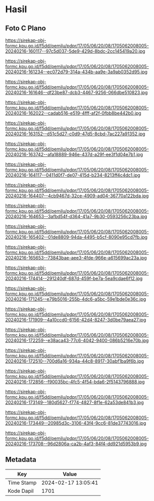 # Hasil

## Foto C Plano

https://sirekap-obj-formc.kpu.go.id/f5dd/pemilu/pdpr/17/05/06/20/08/1705062008005-20240216-160117--97c5d037-5de9-429d-8bdc-2cc145419a20.jpg

https://sirekap-obj-formc.kpu.go.id/f5dd/pemilu/pdpr/17/05/06/20/08/1705062008005-20240216-161234--ec072d79-314a-434b-aa9e-3a9ab0352d95.jpg

https://sirekap-obj-formc.kpu.go.id/f5dd/pemilu/pdpr/17/05/06/20/08/1705062008005-20240216-161646--df23be87-dcb3-4467-9256-066dbe510823.jpg

https://sirekap-obj-formc.kpu.go.id/f5dd/pemilu/pdpr/17/05/06/20/08/1705062008005-20240216-162022--cadab516-e519-4fff-af2f-0fbb8be442b0.jpg

https://sirekap-obj-formc.kpu.go.id/f5dd/pemilu/pdpr/17/05/06/20/08/1705062008005-20240216-163152--d51c5d27-c0d9-47d5-8cbd-7ac227a91352.jpg

https://sirekap-obj-formc.kpu.go.id/f5dd/pemilu/pdpr/17/05/06/20/08/1705062008005-20240216-163742--afa18889-946e-437d-a29f-ee3f1d04e7b1.jpg

https://sirekap-obj-formc.kpu.go.id/f5dd/pemilu/pdpr/17/05/06/20/08/1705062008005-20240216-164117--0411d0f7-de07-415d-b234-8213ff4c4dc1.jpg

https://sirekap-obj-formc.kpu.go.id/f5dd/pemilu/pdpr/17/05/06/20/08/1705062008005-20240216-164407--4cb9467d-32ce-4909-ad04-36770a122bda.jpg

https://sirekap-obj-formc.kpu.go.id/f5dd/pemilu/pdpr/17/05/06/20/08/1705062008005-20240216-164653--3afbd54f-d364-41a7-9b30-0593256c23ba.jpg

https://sirekap-obj-formc.kpu.go.id/f5dd/pemilu/pdpr/17/05/06/20/08/1705062008005-20240216-165402--01de8809-94da-4495-b5cf-8090e95cd7fb.jpg

https://sirekap-obj-formc.kpu.go.id/f5dd/pemilu/pdpr/17/05/06/20/08/1705062008005-20240216-165653--73843bae-aee3-4fde-966e-a615699ac23a.jpg

https://sirekap-obj-formc.kpu.go.id/f5dd/pemilu/pdpr/17/05/06/20/08/1705062008005-20240216-174414--291240df-687d-459f-be7a-5ea9cdae6f12.jpg

https://sirekap-obj-formc.kpu.go.id/f5dd/pemilu/pdpr/17/05/06/20/08/1705062008005-20240216-171245--e79b5016-255b-4dc6-a5bc-59e1bde0e36c.jpg

https://sirekap-obj-formc.kpu.go.id/f5dd/pemilu/pdpr/17/05/06/20/08/1705062008005-20240216-171909--4a10ccd0-6156-42d4-8247-3d0be79aea27.jpg

https://sirekap-obj-formc.kpu.go.id/f5dd/pemilu/pdpr/17/05/06/20/08/1705062008005-20240216-172259--e38aca43-77c6-4042-9400-086b5216e70b.jpg

https://sirekap-obj-formc.kpu.go.id/f5dd/pemilu/pdpr/17/05/06/20/08/1705062008005-20240216-172510--700d6a16-934a-44c8-8917-30abf1ba9f6b.jpg

https://sirekap-obj-formc.kpu.go.id/f5dd/pemilu/pdpr/17/05/06/20/08/1705062008005-20240216-172856--f90035bc-4fc5-4f54-bda6-2f5143796888.jpg

https://sirekap-obj-formc.kpu.go.id/f5dd/pemilu/pdpr/17/05/06/20/08/1705062008005-20240216-173149--180d5627-f774-4827-8f1e-62a53de841b3.jpg

https://sirekap-obj-formc.kpu.go.id/f5dd/pemilu/pdpr/17/05/06/20/08/1705062008005-20240216-173449--20985d3c-3106-43f4-9cc6-81de37743016.jpg

https://sirekap-obj-formc.kpu.go.id/f5dd/pemilu/pdpr/17/05/06/20/08/1705062008005-20240216-173708--96d2806a-ca2b-4af3-84f4-dd921d5953b9.jpg


## Metadata

| Key        | Value               |
| ---------- | ------------------- |
| Time Stamp | 2024-02-17 13:05:41 |
| Kode Dapil | 1701                |



